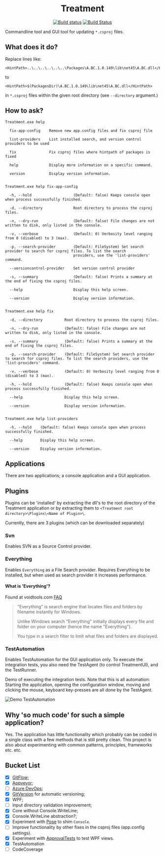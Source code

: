 <h1 align="center">Treatment</h1>
<div align="center">
  
[![Build status](https://ci.appveyor.com/api/projects/status/41u98m32ih1758kq/branch/develop?svg=true)](https://ci.appveyor.com/project/coenm/treatment/branch/develop) 
[![Build Status](https://dev.azure.com/cmunckhof/Treatment/_apis/build/status/Treatment%20YAML?branchName=develop)](https://dev.azure.com/cmunckhof/Treatment/_build/latest?definitionId=1&branchName=develop)
</div>

Commandline tool and GUI tool for updating `*.csproj` files.

## What does it do?

Replace lines like:
```
<HintPath>..\..\..\..\..\..\Packages\A.BC.1.0.149\lib\net45\A.BC.dll</HintPath>
```

to 
```
<HintPath>$(PackagesDir)\A.BC.1.0.149\lib\net45\A.BC.dll</HintPath>
```
in `*.csproj` files within the given root directory (see `--directory` argument.)

## How to ask?

```
Treatment.exe help

  fix-app-config    Remove new app.config files and fix csproj file

  list-providers    List installed search, and version control providers to be used

  fix               Fix csproj files where hintpath of packages is fixed

  help              Display more information on a specific command.

  version           Display version information.


Treatment.exe help fix-app-config

  -h, --hold                   (Default: false) Keeps console open when process successfully finished.

  -d, --directory              Root directory to process the csproj files.

  -n, --dry-run                (Default: false) File changes are not written to disk, only listed in the console.

  -v, --verbose                (Default: 0) Verbosity level ranging from 0 (disabled) to 3 (max).

  -p, --search-provider        (Default: FileSystem) Set search provider to search for csproj files. To list the search
                               providers, use the 'list-providers' command.

  --versioncontrol-provider    Set version control provider

  -s, --summary                (Default: false) Prints a summary at the end of fixing the csproj files.

  --help                       Display this help screen.

  --version                    Display version information.


Treatment.exe help fix

  -d, --directory          Root directory to process the csproj files.

  -n, --dry-run            (Default: false) File changes are not written to disk, only listed in the console.

  -s, --summary            (Default: false) Prints a summary at the end of fixing the csproj files.

  -p, --search-provider    (Default: FileSystem) Set search provider to search for csproj files. To list the search providers, use the 'list-providers' command.

  -v, --verbose            (Default: 0) Verbosity level ranging from 0 (disabled) to 3 (max).

  -h, --hold               (Default: false) Keeps console open when process successfully finished.

  --help                   Display this help screen.

  --version                Display version information.


Treatment.exe help list-providers

  -h, --hold    (Default: false) Keeps console open when process successfully finished.

  --help        Display this help screen.

  --version     Display version information.
```

## Applications

There are two applications; a console application and a GUI application.

## Plugins

Plugins can be 'installed' by extracting the dll's to the root directory of the Treatment application or by extracting them to `<Treatment root directory>\Plugins\<Name of Plugin>\`.

Currently, there are 3 plugins (which can be downloaded separately)
### Svn
Enables SVN as a Source Control provider.

### Everything
Enables `Everything` as a File Search provider. Requires Everything to be installed, but when used as search provider it increases performance.

#### What is 'Everything'?

Found at voidtools.com [FAQ](https://www.voidtools.com/faq/#what_is_everything)

> "Everything" is search engine that locates files and folders by filename instantly for Windows.
>
> Unlike Windows search "Everything" initially displays every file and folder on your computer (hence the name "Everything").
>
> You type in a search filter to limit what files and folders are displayed.

### TestAutomation

Enables TestAutomation for the GUI application only. To execute the integration tests, you also need the TestAgent (to control TreatmentUI), and the TestRunner. 

Demo of executing the integration tests. Note that this is all automation: Starting the application, opening the configuration window, moving and clicking the mouse, keyboard key-presses are all done by the TestAgent.

![Demo TestAutomation](docs/demo-testautomation.gif)

## Why 'so much code' for such a simple application?

Yes. The application has little functionality which probably can be coded in a single class with a few methods that is still pretty clean. This project is also about experimenting with common patterns, principles, frameworks etc. etc.

## Bucket List

- [x] [GitFlow](http://nvie.com/posts/a-successful-git-branching-model/);
- [x] [Appveyor](https://www.appveyor.com/);
- [ ] [Azure DevOps](https://dev.azure.com/cmunckhof/Treatment/);
- [x] [GitVersion](https://gitversion.readthedocs.io/en/latest/) for automatic versioning; 
- [x] WPF;
- [ ] Input directory validation improvement;
- [x] Core without Console.WriteLine;
- [x] Console.WriteLine abstraction?;
- [x] Experiment with [Pose](https://www.nuget.org/packages/Pose) to shim `Console`.
- [ ] Improve functionality by other fixes in the csproj files (app.config settings).
- [x] Experiment with [ApprovalTests](https://github.com/approvals/ApprovalTests.Net) to test WPF views.
- [x] TestAutomation
- [ ] CodeCoverage
